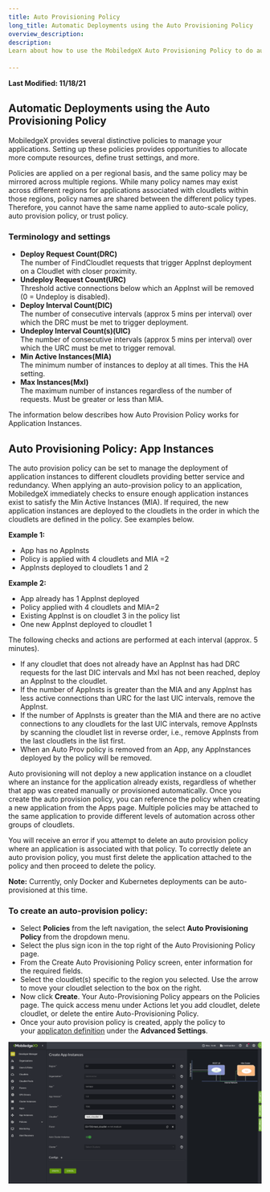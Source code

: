 ```yaml
---
title: Auto Provisioning Policy
long_title: Automatic Deployments using the Auto Provisioning Policy
overview_description:
description:
Learn about how to use the MobiledgeX Auto Provisioning Policy to do automatic deployments to various cloudlets on the MobiledgeX platform

---
```


**Last Modified: 11/18/21**

## Automatic Deployments using the Auto Provisioning Policy

MobiledgeX provides several distinctive policies to manage your applications. Setting up these policies provides opportunities to allocate more compute resources, define trust settings, and more.

Policies are applied on a per regional basis, and the same policy may be mirrored across multiple regions. While many policy names may exist across different regions for applications associated with cloudlets within those regions, policy names are shared between the different policy types. Therefore, you cannot have the same name applied to auto-scale policy, auto provision policy, or trust policy.

### Terminology and settings

- **Deploy Request Count(DRC)**
<br>The number of FindCloudlet requests that trigger AppInst deployment on a Cloudlet with closer proximity.
- **Undeploy Request Count(URC)**
<br>Threshold active connections below which an AppInst will be removed (0 = Undeploy is disabled).
- **Deploy Interval Count(DIC)**
<br>The number of consecutive intervals (approx 5 mins per interval) over which the DRC must be met to trigger deployment.
- **Undeploy Interval Count(s)(UIC)**
<br>The number of consecutive intervals (approx 5 mins per interval) over which the URC must be met to trigger removal.
- **Min Active Instances(MIA)**
<br>The minimum number of instances to deploy at all times. This the HA setting.
- **Max Instances(MxI)**
<br>The maximum number of instances regardless of the number of requests. Must be greater or less than MIA.

The information below describes how Auto Provision Policy works for Application Instances.

## Auto Provisioning Policy: App Instances

The auto provision policy can be set to manage the deployment of application instances to different cloudlets providing better service and redundancy. When applying an auto-provision policy to an application, MobiledgeX immediately checks to ensure enough application instances exist to satisfy the Min Active Instances (MIA). If required, the new application instances are deployed to the cloudlets in the order in which the cloudlets are defined in the policy. See examples below.

**Example 1:**


- App has no AppInsts
- Policy is applied with 4 cloudlets and MIA =2
- AppInsts deployed to cloudlets 1 and 2


**Example 2:**


- App already has 1 AppInst deployed
- Policy applied with 4 cloudlets and MIA=2
- Existing AppInst is on cloudlet 3 in the policy list
- One new AppInst deployed to cloudlet 1


The following checks and actions are performed at each interval (approx. 5 minutes).

- If any cloudlet that does not already have an AppInst has had DRC requests for the last DIC intervals and MxI has not been reached, deploy an AppInst to the cloudlet.
- If the number of AppInsts is greater than the MIA and any AppInst has less active connections than URC for the last UIC intervals, remove the AppInst.
- If the number of AppInsts is greater than the MIA and there are no active connections to any cloudlets for the last UIC intervals, remove AppInsts by scanning the cloudlet list in reverse order, i.e., remove AppInsts from the last cloudlets in the list first.
- When an Auto Prov policy is removed from an App, any AppInstances deployed by the policy will be removed.

Auto provisioning will not deploy a new application instance on a cloudlet where an instance for the application already exists, regardless of whether that app was created manually or provisioned automatically. Once you create the auto provision policy, you can reference the policy when creating a new application from the Apps page. Multiple policies may be attached to the same application to provide different levels of automation across other groups of cloudlets.

You will receive an error if you attempt to delete an auto provision policy where an application is associated with that policy. To correctly delete an auto provision policy, you must first delete the application attached to the policy and then proceed to delete the policy.

**Note:** Currently, only Docker and Kubernetes deployments can be auto-provisioned at this time.

### To create an auto-provision policy:


- Select **Policies** from the left navigation, the select **Auto Provisioning Policy** from the dropdown menu.
- Select the plus sign icon in the top right of the Auto Provisioning Policy page.
- From the Create Auto Provisioning Policy screen, enter information for the required fields.
- Select the cloudlet(s) specific to the region you selected. Use the arrow to move your cloudlet selection to the box on the right.
- Now click **Create**. Your Auto-Provisioning Policy appears on the Policies page. The quick access menu under Actions let you add cloudlet, delete cloudlet, or delete the entire Auto-Provisioning Policy.
- Once your auto provision policy is created, apply the policy to your [applicaton definition](https://developers.mobiledgex.com/deployments/deployment-workflow/app-definition) under the **Advanced Settings**.


![Create Auto Provisioning Policy screen](/developer/assets/provision.png "Create Auto Provisioning Policy screen")

